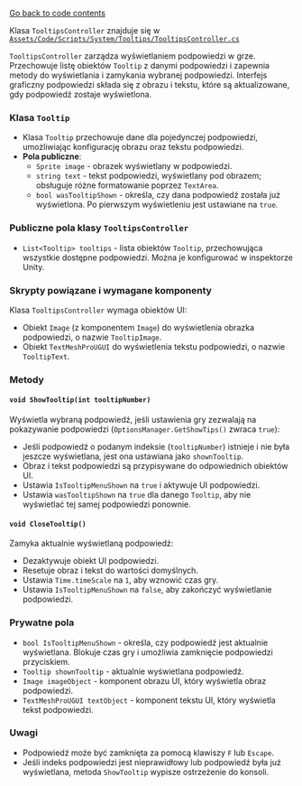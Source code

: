 ﻿[Go back to code contents](../../../codeContents.md)

Klasa `TooltipsController` znajduje się w [`Assets/Code/Scripts/System/Tooltips/TooltipsController.cs`](../../../../Assets/Code/Scripts/System/Tooltips/TooltipsController.cs)

`TooltipsController` zarządza wyświetlaniem podpowiedzi w grze. Przechowuje listę obiektów `Tooltip` z danymi podpowiedzi i zapewnia metody do wyświetlania i zamykania wybranej podpowiedzi. Interfejs graficzny podpowiedzi składa się z obrazu i tekstu, które są aktualizowane, gdy podpowiedź zostaje wyświetlona.

### Klasa `Tooltip`
- Klasa `Tooltip` przechowuje dane dla pojedynczej podpowiedzi, umożliwiając konfigurację obrazu oraz tekstu podpowiedzi.
- **Pola publiczne**:
    - `Sprite image` - obrazek wyświetlany w podpowiedzi.
    - `string text` - tekst podpowiedzi, wyświetlany pod obrazem; obsługuje różne formatowanie poprzez `TextArea`.
    - `bool wasTooltipShown` - określa, czy dana podpowiedź została już wyświetlona. Po pierwszym wyświetleniu jest ustawiane na `true`.

### Publiczne pola klasy `TooltipsController`
- `List<Tooltip> tooltips` - lista obiektów `Tooltip`, przechowująca wszystkie dostępne podpowiedzi. Można je konfigurować w inspektorze Unity.

### Skrypty powiązane i wymagane komponenty
Klasa `TooltipsController` wymaga obiektów UI:
- Obiekt `Image` (z komponentem `Image`) do wyświetlenia obrazka podpowiedzi, o nazwie `TooltipImage`.
- Obiekt `TextMeshProUGUI` do wyświetlenia tekstu podpowiedzi, o nazwie `TooltipText`.

### Metody

#### `void ShowTooltip(int tooltipNumber)`
Wyświetla wybraną podpowiedź, jeśli ustawienia gry zezwalają na pokazywanie podpowiedzi (`OptionsManager.GetShowTips()` zwraca `true`):
- Jeśli podpowiedź o podanym indeksie (`tooltipNumber`) istnieje i nie była jeszcze wyświetlana, jest ona ustawiana jako `shownTooltip`.
- Obraz i tekst podpowiedzi są przypisywane do odpowiednich obiektów UI.
- Ustawia `IsTooltipMenuShown` na `true` i aktywuje UI podpowiedzi.
- Ustawia `wasTooltipShown` na `true` dla danego `Tooltip`, aby nie wyświetlać tej samej podpowiedzi ponownie.

#### `void CloseTooltip()`
Zamyka aktualnie wyświetlaną podpowiedź:
- Dezaktywuje obiekt UI podpowiedzi.
- Resetuje obraz i tekst do wartości domyślnych.
- Ustawia `Time.timeScale` na `1`, aby wznowić czas gry.
- Ustawia `IsTooltipMenuShown` na `false`, aby zakończyć wyświetlanie podpowiedzi.

### Prywatne pola
- `bool IsTooltipMenuShown` - określa, czy podpowiedź jest aktualnie wyświetlana. Blokuje czas gry i umożliwia zamknięcie podpowiedzi przyciskiem.
- `Tooltip shownTooltip` - aktualnie wyświetlana podpowiedź.
- `Image imageObject` - komponent obrazu UI, który wyświetla obraz podpowiedzi.
- `TextMeshProUGUI textObject` - komponent tekstu UI, który wyświetla tekst podpowiedzi.

### Uwagi
- Podpowiedź może być zamknięta za pomocą klawiszy `F` lub `Escape`.
- Jeśli indeks podpowiedzi jest nieprawidłowy lub podpowiedź była już wyświetlana, metoda `ShowTooltip` wypisze ostrzeżenie do konsoli.
